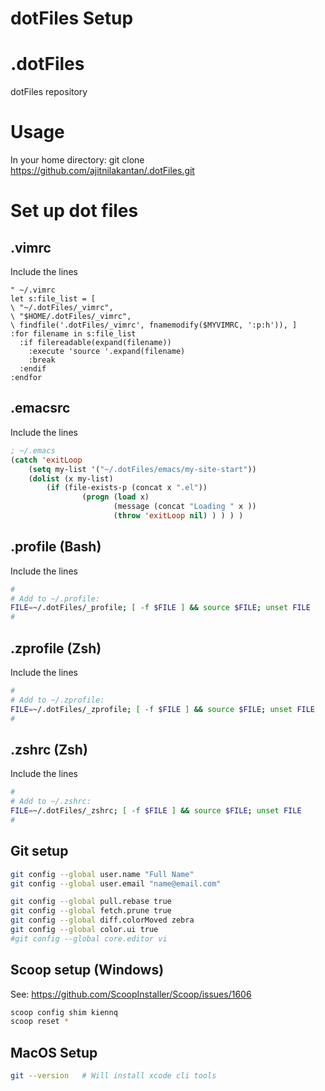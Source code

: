 # dotFiles Setup

# .dotFiles
dotFiles repository


# Usage
In your home directory:
git clone https://github.com/ajitnilakantan/.dotFiles.git

# Set up dot files
## .vimrc

Include the lines
```viml
" ~/.vimrc
let s:file_list = [
\ "~/.dotFiles/_vimrc",
\ "$HOME/.dotFiles/_vimrc",
\ findfile('.dotFiles/_vimrc', fnamemodify($MYVIMRC, ':p:h')), ]
:for filename in s:file_list
  :if filereadable(expand(filename))
    :execute 'source '.expand(filename)
    :break
  :endif
:endfor
```

## .emacsrc
Include the lines
```lisp
; ~/.emacs
(catch 'exitLoop
    (setq my-list '("~/.dotFiles/emacs/my-site-start"))
    (dolist (x my-list)
        (if (file-exists-p (concat x ".el"))
                (progn (load x)
                       (message (concat "Loading " x ))
                       (throw 'exitLoop nil) ) ) ) )
```

## .profile  (Bash)
Include the lines
```sh
#
# Add to ~/.profile:
FILE=~/.dotFiles/_profile; [ -f $FILE ] && source $FILE; unset FILE
#
```

## .zprofile  (Zsh)
Include the lines
```sh
#
# Add to ~/.zprofile:
FILE=~/.dotFiles/_zprofile; [ -f $FILE ] && source $FILE; unset FILE
#
```

## .zshrc  (Zsh)
Include the lines
```sh
#
# Add to ~/.zshrc:
FILE=~/.dotFiles/_zshrc; [ -f $FILE ] && source $FILE; unset FILE
#
```


## Git setup
```sh
git config --global user.name "Full Name"
git config --global user.email "name@email.com"

git config --global pull.rebase true
git config --global fetch.prune true
git config --global diff.colorMoved zebra
git config --global color.ui true
#git config --global core.editor vi

```

## Scoop setup (Windows)
See: https://github.com/ScoopInstaller/Scoop/issues/1606
```sh
scoop config shim kiennq
scoop reset *
```

## MacOS Setup
```sh
git --version   # Will install xcode cli tools
```
